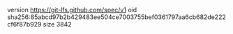 version https://git-lfs.github.com/spec/v1
oid sha256:85abcd97b2b429483ee504ce7003755bef0361797aa6cb682de222cf6f87b929
size 3842
